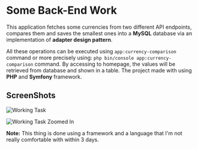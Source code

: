 # Some Back-End Work

This application fetches some currencies from two different API endpoints, compares them and saves the smallest ones into a **MySQL** database via an implementation of **adapter design pattern**.

All these operations can be executed using `app:currency-comparison` command or more precisely using: `php bin/console app:currency-comparison` command. By accessing to homepage, the values will be retrieved from database and shown in a table. The project made with using **PHP** and **Symfony** framework.

## ScreenShots

![Working Task](https://media.giphy.com/media/defybnEk2nOhdBYLCi/giphy.gif)

![Working Task Zoomed In](https://media.giphy.com/media/f9RH5APGTKMIvwo1wb/giphy.gif)

**Note:** This thing is done using a framework and a language that I'm not really comfortable with within 3 days.
